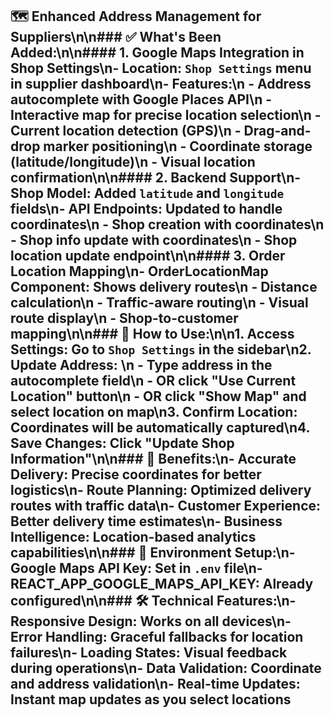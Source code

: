 ## 🗺️ Enhanced Address Management for Suppliers\n\n### ✅ What's Been Added:\n\n#### 1. **Google Maps Integration in Shop Settings**\n- **Location:** `Shop Settings` menu in supplier dashboard\n- **Features:**\n  - Address autocomplete with Google Places API\n  - Interactive map for precise location selection\n  - Current location detection (GPS)\n  - Drag-and-drop marker positioning\n  - Coordinate storage (latitude/longitude)\n  - Visual location confirmation\n\n#### 2. **Backend Support**\n- **Shop Model:** Added `latitude` and `longitude` fields\n- **API Endpoints:** Updated to handle coordinates\n  - Shop creation with coordinates\n  - Shop info update with coordinates\n  - Shop location update endpoint\n\n#### 3. **Order Location Mapping**\n- **OrderLocationMap Component:** Shows delivery routes\n  - Distance calculation\n  - Traffic-aware routing\n  - Visual route display\n  - Shop-to-customer mapping\n\n### 🔧 How to Use:\n\n1. **Access Settings:** Go to `Shop Settings` in the sidebar\n2. **Update Address:** \n   - Type address in the autocomplete field\n   - OR click \"Use Current Location\" button\n   - OR click \"Show Map\" and select location on map\n3. **Confirm Location:** Coordinates will be automatically captured\n4. **Save Changes:** Click \"Update Shop Information\"\n\n### 🚀 Benefits:\n- **Accurate Delivery:** Precise coordinates for better logistics\n- **Route Planning:** Optimized delivery routes with traffic data\n- **Customer Experience:** Better delivery time estimates\n- **Business Intelligence:** Location-based analytics capabilities\n\n### 📍 Environment Setup:\n- **Google Maps API Key:** Set in `.env` file\n- **REACT_APP_GOOGLE_MAPS_API_KEY:** Already configured\n\n### 🛠️ Technical Features:\n- **Responsive Design:** Works on all devices\n- **Error Handling:** Graceful fallbacks for location failures\n- **Loading States:** Visual feedback during operations\n- **Data Validation:** Coordinate and address validation\n- **Real-time Updates:** Instant map updates as you select locations